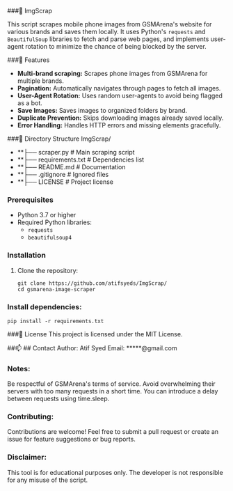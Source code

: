 ###📸 ImgScrap
 
This script scrapes mobile phone images from GSMArena's website for various brands and saves them locally. It uses Python's `requests` and `BeautifulSoup` libraries to fetch and parse web pages, and implements user-agent rotation to minimize the chance of being blocked by the server.


 ###🚀 Features

- **Multi-brand scraping:** Scrapes phone images from GSMArena for multiple brands.
- **Pagination:** Automatically navigates through pages to fetch all images.
- **User-Agent Rotation:** Uses random user-agents to avoid being flagged as a bot.
- **Save Images:** Saves images to organized folders by brand.
- **Duplicate Prevention:** Skips downloading images already saved locally.
- **Error Handling:** Handles HTTP errors and missing elements gracefully.


###📂 Directory Structure
ImgScrap/
- **├── scraper.py            # Main scraping script
- **├── requirements.txt      # Dependencies list
- **├── README.md             # Documentation
- **├── .gitignore            # Ignored files
- **├── LICENSE               # Project license

### Prerequisites

- Python 3.7 or higher
- Required Python libraries:
  - `requests`
  - `beautifulsoup4`

### Installation

1. Clone the repository:
   ```
   git clone https://github.com/atifsyeds/ImgScrap/
   cd gsmarena-image-scraper
   
### Install dependencies:
  `pip install -r requirements.txt`

###📜 License
This project is licensed under the MIT License.

##📫 ## Contact
Author: Atif Syed
Email: *****@gmail.com

    
### Notes:
Be respectful of GSMArena's terms of service.
Avoid overwhelming their servers with too many requests in a short time. You can introduce a delay between requests using time.sleep.

### Contributing:
Contributions are welcome! Feel free to submit a pull request or create an issue for feature suggestions or bug reports.

### Disclaimer:
This tool is for educational purposes only. The developer is not responsible for any misuse of the script.
